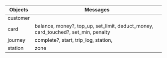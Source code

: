 Objects  | Messages
-------------     |     -------------
customer          |
card              | balance, money?, top_up, set_limit, deduct_money, card_touched?, set_min, penalty
journey           | complete?, start, trip_log, station,
station           | zone
